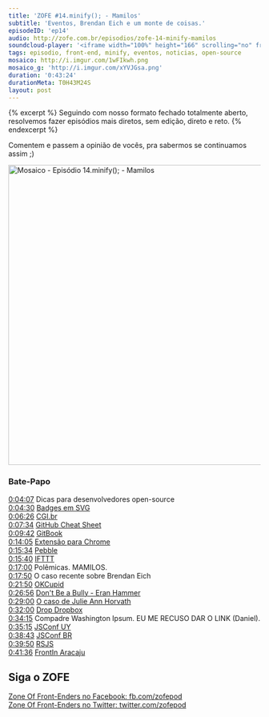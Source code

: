 ```yaml
---
title: 'ZOFE #14.minify(); - Mamilos'
subtitle: 'Eventos, Brendan Eich e um monte de coisas.'
episodeID: 'ep14'
audio: http://zofe.com.br/episodios/zofe-14-minify-mamilos
soundcloud-player: '<iframe width="100%" height="166" scrolling="no" frameborder="no" src="https://w.soundcloud.com/player/?url=https%3A//api.soundcloud.com/tracks/155522556%3Fsecret_token%3Ds-UbRpK&amp;color=ff5500&amp;auto_play=false&amp;hide_related=true&amp;show_artwork=true&amp;show_comments=false&amp;show_user=false&amp;show_reposts=false"></iframe>'
tags: episodio, front-end, minify, eventos, noticias, open-source
mosaico: http://i.imgur.com/1wFIkwh.png
mosaico_g: 'http://i.imgur.com/xYVJGsa.png'
duration: '0:43:24'
durationMeta: T0H43M24S
layout: post
---
```


{% excerpt %}
Seguindo com nosso formato fechado totalmente aberto, resolvemos fazer episódios mais diretos, sem edição, direto e reto.
{% endexcerpt %}

Comentem e passem a opinião de vocês, pra sabermos se continuamos assim ;)

<img title="Mosaico - Episódio 14.minify(); - Mamilos" src="http://i.imgur.com/1wFIkwh.png" class="mosaico" alt="Mosaico - Episódio 14.minify(); - Mamilos" width="600" height="600">


### Bate-Papo

[0:04:07](#t=0:04:07) Dicas para desenvolvedores open-source<br>
[0:04:30](#t=0:04:30) [Badges em SVG](http://shields.io)<br>
[0:06:26](#t=0:6:26) [CGI.br](http://cgi.br)<br>
[0:07:34](#t=0:7:34) [GitHub Cheat Sheet](https://github.com/tiimgreen/github-cheat-sheet)<br>
[0:09:42](#t=0:9:42) [GitBook](https://github.com/GitbookIO/gitbook)<br>
[0:14:05](#t=0:14:05) [Extensão para Chrome](https://chrome.google.com/webstore/detail/github-notifier/lmjdlojahmbbcodnpecnjnmlddbkjhnn)<br>
[0:15:34](#t=0:15:35) [Pebble](https://getpebble.com/)<br>
[0:15:40](#t=0:15:40) [IFTTT](http://ifttt.com/)<br>
[0:17:00](#t=0:17:00) Polêmicas. MAMILOS.<br>
[0:17:50](#t=0:17:50) O caso recente sobre Brendan Eich<br>
[0:21:50](#t=0:21:50) [OKCupid](http://www.theverge.com/2014/3/31/5568136/okcupid-asks-users-to-boycott-firefox-because-of-ceos-gay-rights)<br>
[0:26:56](#t=0:26:56) [Don't Be a Bully - Eran Hammer](http://hueniverse.com/2014/03/26/dont-be-a-bully/)<br>
[0:29:00](#t=0:29:00) [O caso de Julie Ann Horvath](http://techcrunch.com/2014/03/15/julie-ann-horvath-describes-sexism-and-intimidation-behind-her-github-exit/)<br>
[0:32:00](#t=0:32:00) [Drop Dropbox](http://drop-dropbox.com)<br>
[0:34:15](#t=0:34:15) Compadre Washington Ipsum. EU ME RECUSO DAR O LINK (Daniel).<br>
[0:35:15](#t=0:35:15) [JSConf UY](http://jsconf.uy)<br>
[0:38:43](#t=0:38:43) [JSConf BR](http://jsconfbr.org)<br>
[0:39:50](#t=0:39:50) [RSJS](http://rsjs.org)<br>
[0:41:36](#t=0:41:36) [FrontIn Aracaju](http://frontinaracaju.com.br/)<br>



## Siga o ZOFE

[Zone Of Front-Enders no Facebook: fb.com/zofepod](http://fb.com/zofepod/ "ZOFE no Facebook: fb.com/zofepod")<br>
[Zone Of Front-Enders no Twitter: twitter.com/zofepod](http://twitter.com/zofepod/ "ZOFE no Twitter")<br>
